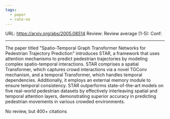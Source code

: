 ```yaml
---
tags:
  - paper
  - rate-no
---
```

URL: https://arxiv.org/abs/2005.08514
Review: 
Review average (1-5):
Conf: 

---

The paper titled "Spatio-Temporal Graph Transformer Networks for Pedestrian Trajectory Prediction" introduces STAR, a framework that uses attention mechanisms to predict pedestrian trajectories by modeling complex spatio-temporal interactions. STAR comprises a spatial Transformer, which captures crowd interactions via a novel TGConv mechanism, and a temporal Transformer, which handles temporal dependencies. Additionally, it employs an external memory module to ensure temporal consistency. STAR outperforms state-of-the-art models on five real-world pedestrian datasets by effectively interleaving spatial and temporal attention layers, demonstrating superior accuracy in predicting pedestrian movements in various crowded environments.

No review, but 400+ citations